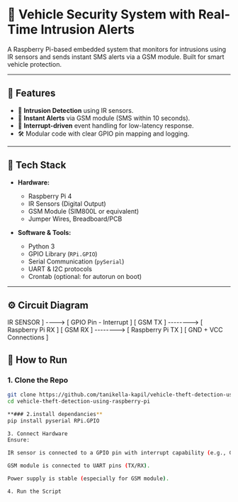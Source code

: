 # 🚗 Vehicle Security System with Real-Time Intrusion Alerts

A Raspberry Pi-based embedded system that monitors for intrusions using IR sensors and sends instant SMS alerts via a GSM module. Built for smart vehicle protection.

---

## 🔧 Features

- 📡 **Intrusion Detection** using IR sensors.
- 📲 **Instant Alerts** via GSM module (SMS within 10 seconds).
- 🧠 **Interrupt-driven** event handling for low-latency response.
- 🛠️ Modular code with clear GPIO pin mapping and logging.

---

## 🧰 Tech Stack

- **Hardware:**
  - Raspberry Pi 4
  - IR Sensors (Digital Output)
  - GSM Module (SIM800L or equivalent)
  - Jumper Wires, Breadboard/PCB

- **Software & Tools:**
  - Python 3
  - GPIO Library (`RPi.GPIO`)
  - Serial Communication (`pySerial`)
  - UART & I2C protocols
  - Crontab (optional: for autorun on boot)

---

## ⚙️ Circuit Diagram

 IR SENSOR ] ----> [ GPIO Pin - Interrupt ]
[ GSM TX ] --------> [ Raspberry Pi RX ]
[ GSM RX ] --------> [ Raspberry Pi TX ]
[ GND + VCC Connections ]
## 🚀 How to Run

### 1. Clone the Repo

```bash
git clone https://github.com/tanikella-kapil/vehicle-theft-detection-using-raspberry-pi.git
cd vehicle-theft-detection-using-raspberry-pi

**### 2.install dependancies**
pip install pyserial RPi.GPIO

3. Connect Hardware
Ensure:

IR sensor is connected to a GPIO pin with interrupt capability (e.g., GPIO17).

GSM module is connected to UART pins (TX/RX).

Power supply is stable (especially for GSM module).

4. Run the Script
